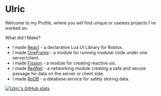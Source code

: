 # Ulric

Welcome to my Profile, where you will find unique or useless projects I've worked on.

What did I Make?
- I made [React](https://github.com/daulric/devbox/tree/main/react) - a declarative Lua UI Library for Roblox.
- I made [OneFrame]() - a module for running modular code under one server/client.
- I made [Fission]() - a module for creating reactive uis.
- I made [RedNet]() - a networking module creating a safe and secure passage for data on the server or client side.
- I made [RoDB]() - a database service for safely storing data.

[![Ulric's GitHub stats](https://github-readme-stats.vercel.app/api?username=daulric&show_icons=true&layout=compact&theme=dark)](https://github.com/daulric)
